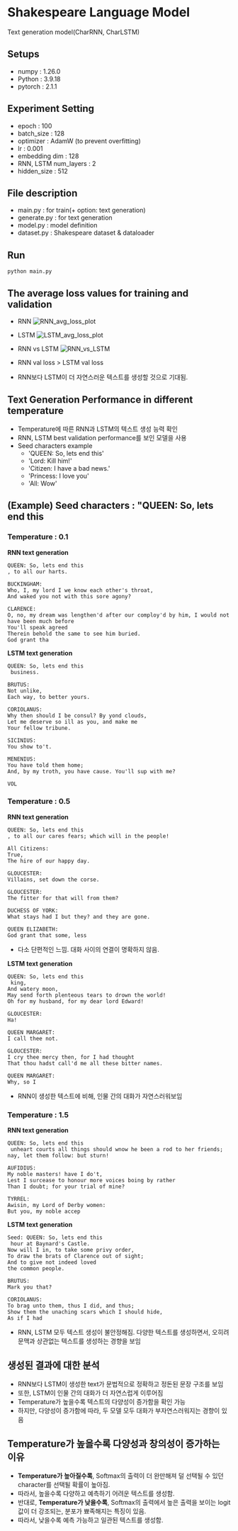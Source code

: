 # Shakespeare Language Model
Text generation model(CharRNN, CharLSTM)

## Setups
- numpy : 1.26.0
- Python : 3.9.18
- pytorch : 2.1.1

## Experiment Setting
- epoch : 100
- batch_size : 128
- optimizer : AdamW (to prevent overfitting)
- lr : 0.001 
- embedding dim : 128
- RNN, LSTM num_layers : 2
- hidden_size : 512

## File description
- main.py : for train(+ option: text generation)
- generate.py : for text generation
- model.py : model definition
- dataset.py : Shakespeare dataset & dataloader

## Run

```
python main.py
```

## The average loss values for training and validation
- RNN
![RNN_avg_loss_plot](plot/rnn_loss_plot_layers_2.png)

- LSTM
![LSTM_avg_loss_plot](https://github.com/BBongjun/Shakespeare_Language_Modeling/blob/main/plot/lstm_loss_plot_layers_2.png) 

- RNN vs LSTM 
![RNN_vs_LSTM](plot/model_comparison_plot_layers_2.png)

- RNN val loss > LSTM val loss
- RNN보다 LSTM이 더 자연스러운 텍스트를 생성할 것으로 기대됨.

## Text Generation Performance in different temperature
- Temperature에 따른 RNN과 LSTM의 텍스트 생성 능력 확인
- RNN, LSTM best validation performance를 보인 모델을 사용
- Seed characters example
    - 'QUEEN: So, lets end this'
    - 'Lord: Kill him!'
    - 'Citizen: I have a bad news.'
    - 'Princess: I love you'
    - 'All: Wow'

## (Example) Seed characters : "QUEEN: So, lets end this
### Temperature : 0.1
**RNN text generation**
```
QUEEN: So, lets end this
, to all our harts.

BUCKINGHAM:
Who, I, my lord I we know each other's throat,
And waked you not with this sore agony?

CLARENCE:
O, no, my dream was lengthen'd after our comploy'd by him, I would not have been much before
You'll speak agreed
Therein behold the same to see him buried.
God grant tha

```
**LSTM text generation**
```
QUEEN: So, lets end this
 business.

BRUTUS:
Not unlike,
Each way, to better yours.

CORIOLANUS:
Why then should I be consul? By yond clouds,
Let me deserve so ill as you, and make me
Your fellow tribune.

SICINIUS:
You show to't.

MENENIUS:
You have told them home;
And, by my troth, you have cause. You'll sup with me?

VOL
```

### Temperature : 0.5
**RNN text generation**
```
QUEEN: So, lets end this
, to all our cares fears; which will in the people!

All Citizens:
True,
The hire of our happy day.

GLOUCESTER:
Villains, set down the corse.

GLOUCESTER:
The fitter for that will from them?

DUCHESS OF YORK:
What stays had I but they? and they are gone.

QUEEN ELIZABETH:
God grant that some, less 
```
- 다소 단편적인 느낌. 대화 사이의 연결이 명확하지 않음.

**LSTM text generation**
```
QUEEN: So, lets end this
 king,
And watery moon,
May send forth plenteous tears to drown the world!
Oh for my husband, for my dear lord Edward!

GLOUCESTER:
Ha!

QUEEN MARGARET:
I call thee not.

GLOUCESTER:
I cry thee mercy then, for I had thought
That thou hadst call'd me all these bitter names.

QUEEN MARGARET:
Why, so I
```
- RNN이 생성한 텍스트에 비해, 인물 간의 대화가 자연스러워보임
### Temperature : 1.5
**RNN text generation**
```
QUEEN: So, lets end this
 unheart courts all things should wnow he been a rod to her friends; nay, let them follow: but sturn!

AUFIDIUS:
My noble masters! have I do't,
Lest I surcease to honour more voices boing by rather
Than I doubt; for your trial of mine?

TYRREL:
Awisin, my Lord of Derby women:
But you, my noble accep
```
**LSTM text generation**
```
Seed: QUEEN: So, lets end this
 hour at Baynard's Castle.
Now will I in, to take some privy order,
To draw the brats of Clarence out of sight;
And to give not indeed loved
the common people.

BRUTUS:
Mark you that?

CORIOLANUS:
To brag unto them, thus I did, and thus;
Show them the unaching scars which I should hide,
As if I had 
```
- RNN, LSTM 모두 텍스트 생성이 불안정해짐. 다양한 텍스트를 생성하면서, 오히려 문맥과 상관없는 텍스트를 생성하는 경향을 보임

## 생성된 결과에 대한 분석
- RNN보다 LSTM이 생성한 text가 문법적으로 정확하고 정돈된 문장 구조를 보임
- 또한, LSTM이 인물 간의 대화가 더 자연스럽게 이루어짐
- Temperature가 높을수록 텍스트의 다양성이 증가함을 확인 가능
- 하지만, 다양성이 증가함에 따라, 두 모델 모두 대화가 부자연스러워지는 경향이 있음

## Temperature가 높을수록 다양성과 창의성이 증가하는 이유
- **Temperature가 높아질수록**, Softmax의 출력이 더 완만해져 덜 선택될 수 있던 character를 선택될 확률이 높아짐.
- 따라서, 높을수록 다양하고 예측하기 어려운 텍스트를 생성함.
- 반대로, **Temperature가 낮을수록**, Softmax의 출력에서 높은 출력을 보이는 logit값이 더 강조되는, 분포가 뾰족해지는 특징이 있음.
- 따라서, 낮을수록 예측 가능하고 일관된 텍스트를 생성함.
